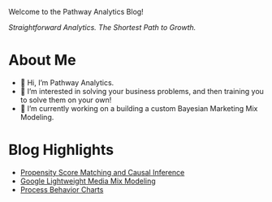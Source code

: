 Welcome to the Pathway Analytics Blog!

_Straightforward Analytics. The Shortest Path to Growth._

# About Me
- 👋 Hi, I’m Pathway Analytics.
- 👀 I’m interested in solving your business problems, and then training you to solve them on your own!
- 🌱 I’m currently working on a building a custom Bayesian Marketing Mix Modeling.

# Blog Highlights

* [Propensity Score Matching and Causal Inference](/ab_testing/PropensityScoreMatching.md)
* [Google Lightweight Media Mix Modeling](/bayesian/LightweightMMM.md)
* [Process Behavior Charts](/blog/process_behavior_chart.md)
